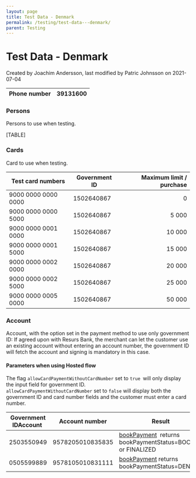 ```yaml
---
layout: page
title: Test Data - Denmark
permalink: /testing/test-data---denmark/
parent: Testing
---
```



# Test Data - Denmark 
Created by Joachim Andersson, last modified by Patric Johnsson on
2021-07-04
  
| Phone number | 39131600 |
|--------------|----------|
  
### Persons
Persons to use when testing.
  
[TABLE]
  
### Cards
Card to use when testing.
  
| Test card numbers   | Government ID | Maximum limit / purchase |
|---------------------|---------------|-------------------------:|
| 9000 0000 0000 0000 | 1502640867    |                        0 |
| 9000 0000 0000 5000 | 1502640867    |                    5 000 |
| 9000 0000 0001 0000 | 1502640867    |                   10 000 |
| 9000 0000 0001 5000 | 1502640867    |                   15 000 |
| 9000 0000 0002 0000 | 1502640867    |                   20 000 |
| 9000 0000 0002 5000 | 1502640867    |                   25 000 |
| 9000 0000 0005 0000 | 1502640867    |                   50 000 |
  
### Account
Account, with the option set in the payment method to use only
government ID: If agreed upon with Resurs Bank, the merchant can let the
customer use an existing account without entering an account number, the
government ID will fetch the account and signing is mandatory in this
case.
#### Parameters when using Hosted flow
The flag `allowCardPaymentWithoutCardNumber` set to `true `will only
display the input field for government ID.  
`allowCardPaymentWithoutCardNumber` set to `false` will display both the
government ID and card number fields and the customer must enter a card
number.
  
  
| Government IDAccount  | Account number     | Result                                                                                 |
|-----------------------|--------------------|----------------------------------------------------------------------------------------|
|  2503550949           |  9578205010835835  | [bookPayment](bookPayment_1476362.html)  returns bookPaymentStatus=BOOKED or FINALIZED |
| 0505599889            | 9578105010831111   | [bookPayment](bookPayment_1476362.html) returns bookPaymentStatus=DENIED               |
  
  
  
